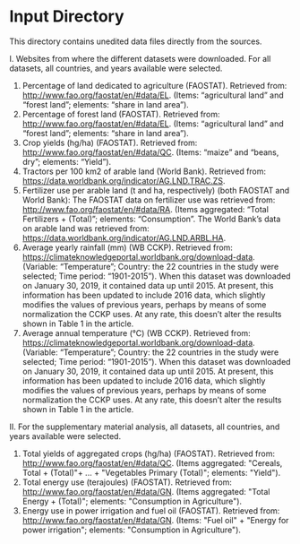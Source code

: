 # Input Directory

This directory contains unedited data files directly from the sources.

I. Websites from where the different datasets were downloaded. For all datasets, all countries, and years available were selected.
1. Percentage of land dedicated to agriculture (FAOSTAT). Retrieved from: http://www.fao.org/faostat/en/#data/EL. (Items: “agricultural land” and “forest land”; elements: “share in land area”).
2. Percentage of forest land (FAOSTAT). Retrieved from: http://www.fao.org/faostat/en/#data/EL. (Items: “agricultural land” and “forest land”; elements: “share in land area”).
3. Crop yields (hg/ha) (FAOSTAT). Retrieved from: http://www.fao.org/faostat/en/#data/QC. (Items: “maize” and “beans, dry”; elements: “Yield”). 
4. Tractors per 100 km2 of arable land (World Bank). Retrieved from: https://data.worldbank.org/indicator/AG.LND.TRAC.ZS. 
5. Fertilizer use per arable land (t and ha, respectively) (both FAOSTAT and World Bank): The FAOSTAT data on fertilizer use was retrieved from: http://www.fao.org/faostat/en/#data/RA. (Items aggregated: “Total Fertilizers + (Total)”; elements: “Consumption”. The World Bank’s data on arable land was retrieved from: https://data.worldbank.org/indicator/AG.LND.ARBL.HA. 
6.  Average yearly rainfall (mm) (WB CCKP). Retrieved from: https://climateknowledgeportal.worldbank.org/download-data. (Variable: “Temperature”; Country: the 22 countries in the study were selected; Time period: “1901-2015”). When this dataset was downloaded on January 30, 2019, it contained data up until 2015. At present, this information has been updated to include 2016 data, which slightly modifies the values of previous years, perhaps by means of some normalization the CCKP uses. At any rate, this doesn’t alter the results shown in Table 1 in the article. 
7. Average annual temperature (°C) (WB CCKP). Retrieved from: https://climateknowledgeportal.worldbank.org/download-data. (Variable: “Temperature”; Country: the 22 countries in the study were selected; Time period: “1901-2015”). When this dataset was downloaded on January 30, 2019, it contained data up until 2015. At present, this information has been updated to include 2016 data, which slightly modifies the values of previous years, perhaps by means of some normalization the CCKP uses. At any rate, this doesn’t alter the results shown in Table 1 in the article.

II. For the supplementary material analysis, all datasets, all countries, and years available were selected. 
1. Total yields of aggregated crops (hg/ha) (FAOSTAT). Retrieved from: http://www.fao.org/faostat/en/#data/QC. (Items aggregated: "Cereals, Total + (Total)"+ ... + "Vegetables Primary (Total)"; elements: "Yield"). 
2. Total energy use (terajoules) (FAOSTAT). Retrieved from: http://www.fao.org/faostat/en/#data/GN. (Items aggregated: "Total Energy + (Total)"; elements: "Consumption in Agriculture").
3. Energy use in power irrigation and fuel oil (FAOSTAT). Retrieved from: http://www.fao.org/faostat/en/#data/GN. (Items: "Fuel oil" + "Energy for power irrigation"; elements: "Consumption in Agriculture"). 
